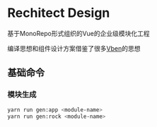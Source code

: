 # Rechitect Design

基于MonoRepo形式组织的Vue的企业级模块化工程

编译思想和组件设计方案借鉴了很多[Vben](https://github.com/vbenjs/vben3)的思想

## 基础命令

### 模块生成

```bash
yarn run gen:app <module-name>
yarn run gen:rock <module-name>
```
